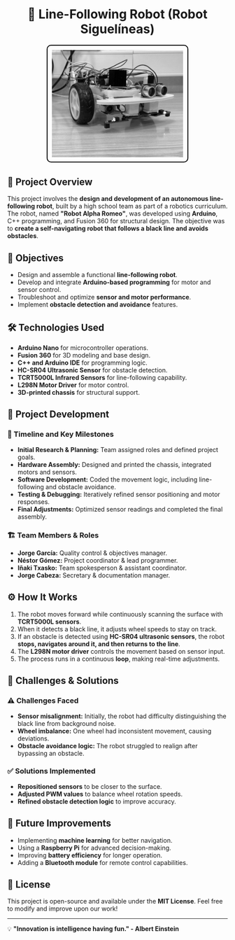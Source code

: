 <h1 align="center">🚗 Line-Following Robot (Robot Siguelíneas)</h1>

<p align="center">
  <img src="robot.png" alt="Robot Image" width="300" style="border: 2px solid black; padding: 10px; border-radius: 10px;"/>
</p>

## 📌 Project Overview  
This project involves the **design and development of an autonomous line-following robot**, built by a high school team as part of a robotics curriculum. The robot, named **"Robot Alpha Romeo"**, was developed using **Arduino**, C++ programming, and Fusion 360 for structural design. The objective was to **create a self-navigating robot that follows a black line and avoids obstacles**.

## 🎯 Objectives  
- Design and assemble a functional **line-following robot**.  
- Develop and integrate **Arduino-based programming** for motor and sensor control.  
- Troubleshoot and optimize **sensor and motor performance**.  
- Implement **obstacle detection and avoidance** features.  

## 🛠 Technologies Used  
- **Arduino Nano** for microcontroller operations.  
- **Fusion 360** for 3D modeling and base design.  
- **C++ and Arduino IDE** for programming logic.  
- **HC-SR04 Ultrasonic Sensor** for obstacle detection.  
- **TCRT5000L Infrared Sensors** for line-following capability.  
- **L298N Motor Driver** for motor control.  
- **3D-printed chassis** for structural support.  

## 📜 Project Development  
### 📅 Timeline and Key Milestones  
- **Initial Research & Planning:** Team assigned roles and defined project goals.  
- **Hardware Assembly:** Designed and printed the chassis, integrated motors and sensors.  
- **Software Development:** Coded the movement logic, including line-following and obstacle avoidance.  
- **Testing & Debugging:** Iteratively refined sensor positioning and motor responses.  
- **Final Adjustments:** Optimized sensor readings and completed the final assembly.  

### 🏗 Team Members & Roles  
- **Jorge García:** Quality control & objectives manager.  
- **Néstor Gómez:** Project coordinator & lead programmer.  
- **Iñaki Txasko:** Team spokesperson & assistant coordinator.  
- **Jorge Cabeza:** Secretary & documentation manager.  

## ⚙️ How It Works  
1. The robot moves forward while continuously scanning the surface with **TCRT5000L sensors**.  
2. When it detects a black line, it adjusts wheel speeds to stay on track.  
3. If an obstacle is detected using **HC-SR04 ultrasonic sensors**, the robot **stops, navigates around it, and then returns to the line**.  
4. The **L298N motor driver** controls the movement based on sensor input.  
5. The process runs in a continuous **loop**, making real-time adjustments.  

## 🔬 Challenges & Solutions  
### ⚠️ Challenges Faced  
- **Sensor misalignment:** Initially, the robot had difficulty distinguishing the black line from background noise.  
- **Wheel imbalance:** One wheel had inconsistent movement, causing deviations.  
- **Obstacle avoidance logic:** The robot struggled to realign after bypassing an obstacle.  

### ✅ Solutions Implemented  
- **Repositioned sensors** to be closer to the surface.  
- **Adjusted PWM values** to balance wheel rotation speeds.  
- **Refined obstacle detection logic** to improve accuracy.
  

## 📌 Future Improvements  
- Implementing **machine learning** for better navigation.  
- Using a **Raspberry Pi** for advanced decision-making.  
- Improving **battery efficiency** for longer operation.  
- Adding a **Bluetooth module** for remote control capabilities.  

## 📜 License  
This project is open-source and available under the **MIT License**. Feel free to modify and improve upon our work!  

---  
💡 **"Innovation is intelligence having fun." - Albert Einstein**
